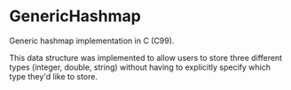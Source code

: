 # GenericHashmap
Generic hashmap implementation in C (C99).

This data structure was implemented to allow users to store three different
types (integer, double, string) without having to explicitly specify
which type they'd like to store.
